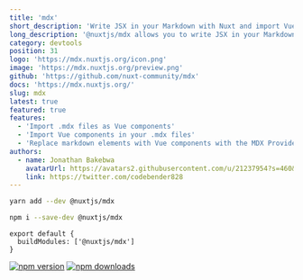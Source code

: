 ```yaml
---
title: 'mdx'
short_description: 'Write JSX in your Markdown with Nuxt and import Vue Components in your .mdx files'
long_description: '@nuxtjs/mdx allows you to write JSX in your Markdown documents in your Nuxt application with MDX'
category: devtools
position: 31
logo: 'https://mdx.nuxtjs.org/icon.png'
image: 'https://mdx.nuxtjs.org/preview.png'
github: 'https://github.com/nuxt-community/mdx'
docs: 'https://mdx.nuxtjs.org/'
slug: mdx
latest: true
featured: true
features:
  - 'Import .mdx files as Vue components'
  - 'Import Vue components in your .mdx files'
  - 'Replace markdown elements with Vue components with the MDX Provider.'
authors:
  - name: Jonathan Bakebwa
    avatarUrl: https://avatars2.githubusercontent.com/u/21237954?s=460&u=8d33f80968b1e2582b530af74e26e4cb94d1a90b&v=4
    link: https://twitter.com/codebender828
---
```


<code-group>
<code-block label="Yarn" active>

```bash
yarn add --dev @nuxtjs/mdx
```

  </code-block>
  <code-block label="NPM">

```bash
npm i --save-dev @nuxtjs/mdx
```

  </code-block>
</code-group>

```js{}[nuxt.config.js]
export default {
  buildModules: ['@nuxtjs/mdx']
}
```

<docs-button :docs="docs"></docs-button>

<authors :authors="authors"></authors>

<npm-buttons>
  <a href="https://npmjs.com/package/@nuxtjs/mdx" rel="nofollow"><img src="https://camo.githubusercontent.com/605047d924e6ad7b51058d182bda1bbe88bbf2c9/68747470733a2f2f696d672e736869656c64732e696f2f6e706d2f762f406e7578746a732f6d64782f6c61746573742e737667" alt="npm version" data-canonical-src="https://img.shields.io/npm/v/@nuxtjs/mdx/latest.svg" style="max-width:100%;"></a>
  <a href="https://npmjs.com/package/@nuxtjs/mdx" rel="nofollow"><img src="https://camo.githubusercontent.com/d65786059694f37e275420cc0911dad2d39c149d/68747470733a2f2f696d672e736869656c64732e696f2f6e706d2f64742f406e7578746a732f6d64782e737667" alt="npm downloads" data-canonical-src="https://img.shields.io/npm/dt/@nuxtjs/mdx.svg" style="max-width:100%;"></a>
</npm-buttons>
